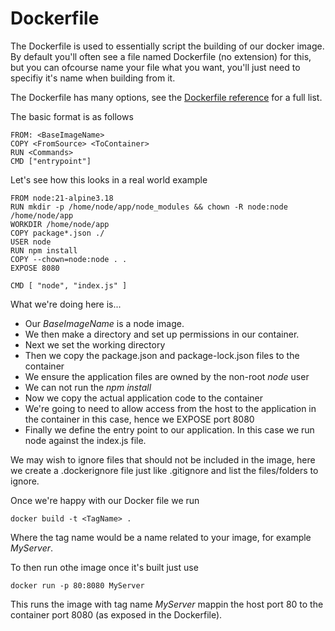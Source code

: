 # Dockerfile

The Dockerfile is used to essentially script the building of our docker image. By default you'll often see a file named Dockerfile (no extension) for this, but you can ofcourse name your file what you want, you'll just need to specifiy it's name when building from it.

The Dockerfile has many options, see the [Dockerfile reference](https://docs.docker.com/reference/dockerfile/) for a full list.

The basic format is as follows

```
FROM: <BaseImageName>
COPY <FromSource> <ToContainer>
RUN <Commands>
CMD ["entrypoint"]
```

Let's see how this looks in a real world example

```
FROM node:21-alpine3.18
RUN mkdir -p /home/node/app/node_modules && chown -R node:node /home/node/app
WORKDIR /home/node/app
COPY package*.json ./
USER node
RUN npm install
COPY --chown=node:node . .
EXPOSE 8080

CMD [ "node", "index.js" ]
```

What we're doing here is...

* Our _BaseImageName_ is a node image. 
* We then make a directory and set up permissions in our container. 
* Next we set the working directory 
* Then we copy the package.json and package-lock.json files to the container
* We ensure the application files are owned by the non-root _node_ user
* We can not run the _npm install_
* Now we copy the actual application code to the container
* We're going to need to allow access from the host to the application in the container in this case, hence we EXPOSE port 8080
* Finally we define the entry point to our application. In this case we run node against the index.js file. 

We may wish to ignore files that should not be included in the image, here we create a .dockerignore file just like .gitignore and list the files/folders to ignore.

Once we're happy with our Docker file we run

```
docker build -t <TagName> .
```

Where the tag name would be a name related to your image, for example _MyServer_.

To then run othe image once it's built just use

```
docker run -p 80:8080 MyServer
```

This runs the image with tag name _MyServer_ mappin the host port 80 to the container port 8080 (as exposed in the Dockerfile).

